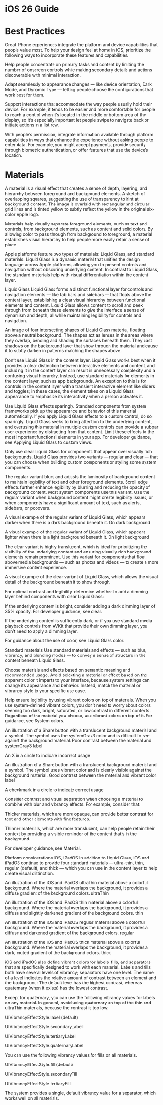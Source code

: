 # iOS 26 Guide

# Best Practices
Great iPhone experiences integrate the platform and device capabilities that people value most. To help your design feel at home in iOS, prioritize the following ways to incorporate these features and capabilities.

Help people concentrate on primary tasks and content by limiting the number of onscreen controls while making secondary details and actions discoverable with minimal interaction.

Adapt seamlessly to appearance changes — like device orientation, Dark Mode, and Dynamic Type — letting people choose the configurations that work best for them.

Support interactions that accommodate the way people usually hold their device. For example, it tends to be easier and more comfortable for people to reach a control when it’s located in the middle or bottom area of the display, so it’s especially important let people swipe to navigate back or initiate actions in a list row.

With people’s permission, integrate information available through platform capabilities in ways that enhance the experience without asking people to enter data. For example, you might accept payments, provide security through biometric authentication, or offer features that use the device’s location.

# Materials
A material is a visual effect that creates a sense of depth, layering, and hierarchy between foreground and background elements.
A sketch of overlapping squares, suggesting the use of transparency to hint at background content. The image is overlaid with rectangular and circular grid lines and is tinted yellow to subtly reflect the yellow in the original six-color Apple logo.

Materials help visually separate foreground elements, such as text and controls, from background elements, such as content and solid colors. By allowing color to pass through from background to foreground, a material establishes visual hierarchy to help people more easily retain a sense of place.

Apple platforms feature two types of materials: Liquid Glass, and standard materials. Liquid Glass is a dynamic material that unifies the design language across Apple platforms, allowing you to present controls and navigation without obscuring underlying content. In contrast to Liquid Glass, the standard materials help with visual differentiation within the content layer.

Liquid Glass
Liquid Glass forms a distinct functional layer for controls and navigation elements — like tab bars and sidebars — that floats above the content layer, establishing a clear visual hierarchy between functional elements and content. Liquid Glass allows content to scroll and peek through from beneath these elements to give the interface a sense of dynamism and depth, all while maintaining legibility for controls and navigation.

An image of four intersecting shapes of Liquid Glass material, floating above a neutral background. The shapes act as lenses in the areas where they overlap, bending and shading the surfaces beneath them. They cast shadows on the background layer that show through the material and cause it to subtly darken in patterns matching the shapes above.

Don’t use Liquid Glass in the content layer. Liquid Glass works best when it provides a clear distinction between interactive elements and content, and including it in the content layer can result in unnecessary complexity and a confusing visual hierarchy. Instead, use standard materials for elements in the content layer, such as app backgrounds. An exception to this is for controls in the content layer with a transient interactive element like sliders and toggles; in these cases, the element takes on a Liquid Glass appearance to emphasize its interactivity when a person activates it.

Use Liquid Glass effects sparingly. Standard components from system frameworks pick up the appearance and behavior of this material automatically. If you apply Liquid Glass effects to a custom control, do so sparingly. Liquid Glass seeks to bring attention to the underlying content, and overusing this material in multiple custom controls can provide a subpar user experience by distracting from that content. Limit these effects to the most important functional elements in your app. For developer guidance, see Applying Liquid Glass to custom views.

Only use clear Liquid Glass for components that appear over visually rich backgrounds. Liquid Glass provides two variants — regular and clear — that you can choose when building custom components or styling some system components.

The regular variant blurs and adjusts the luminosity of background content to maintain legibility of text and other foreground elements. Scroll edge effects further enhance legibility by blurring and reducing the opacity of background content. Most system components use this variant. Use the regular variant when background content might create legibility issues, or when components have a significant amount of text, such as alerts, sidebars, or popovers.

A visual example of the regular variant of Liquid Glass, which appears darker when there is a dark background beneath it.
On dark background

A visual example of the regular variant of Liquid Glass, which appears lighter when there is a light background beneath it.
On light background

The clear variant is highly translucent, which is ideal for prioritizing the visibility of the underlying content and ensuring visually rich background elements remain prominent. Use this variant for components that float above media backgrounds — such as photos and videos — to create a more immersive content experience.

A visual example of the clear variant of Liquid Glass, which allows the visual detail of the background beneath it to show through.

For optimal contrast and legibility, determine whether to add a dimming layer behind components with clear Liquid Glass:

If the underlying content is bright, consider adding a dark dimming layer of 35% opacity. For developer guidance, see clear.

If the underlying content is sufficiently dark, or if you use standard media playback controls from AVKit that provide their own dimming layer, you don’t need to apply a dimming layer.

For guidance about the use of color, see Liquid Glass color.

Standard materials
Use standard materials and effects — such as blur, vibrancy, and blending modes — to convey a sense of structure in the content beneath Liquid Glass.

Choose materials and effects based on semantic meaning and recommended usage. Avoid selecting a material or effect based on the apparent color it imparts to your interface, because system settings can change its appearance and behavior. Instead, match the material or vibrancy style to your specific use case.

Help ensure legibility by using vibrant colors on top of materials. When you use system-defined vibrant colors, you don’t need to worry about colors seeming too dark, bright, saturated, or low contrast in different contexts. Regardless of the material you choose, use vibrant colors on top of it. For guidance, see System colors.

An illustration of a Share button with a translucent background material and a symbol. The symbol uses the systemGray3 color and is difficult to see against the background material.
Poor contrast between the material and systemGray3 label

An X in a circle to indicate incorrect usage

An illustration of a Share button with a translucent background material and a symbol. The symbol uses vibrant color and is clearly visible against the background material.
Good contrast between the material and vibrant color label

A checkmark in a circle to indicate correct usage

Consider contrast and visual separation when choosing a material to combine with blur and vibrancy effects. For example, consider that:

Thicker materials, which are more opaque, can provide better contrast for text and other elements with fine features.

Thinner materials, which are more translucent, can help people retain their context by providing a visible reminder of the content that’s in the background.

For developer guidance, see Material.

Platform considerations
iOS, iPadOS
In addition to Liquid Glass, iOS and iPadOS continue to provide four standard materials — ultra-thin, thin, regular (default), and thick — which you can use in the content layer to help create visual distinction.

An illustration of the iOS and iPadOS ultraThin material above a colorful background. Where the material overlaps the background, it provides a diffuse gradient of the background colors.
ultraThin

An illustration of the iOS and iPadOS thin material above a colorful background. Where the material overlaps the background, it provides a diffuse and slightly darkened gradient of the background colors.
thin

An illustration of the iOS and iPadOS regular material above a colorful background. Where the material overlaps the background, it provides a diffuse and darkened gradient of the background colors.
regular

An illustration of the iOS and iPadOS thick material above a colorful background. Where the material overlaps the background, it provides a dark, muted gradient of the background colors.
thick

iOS and iPadOS also define vibrant colors for labels, fills, and separators that are specifically designed to work with each material. Labels and fills both have several levels of vibrancy; separators have one level. The name of a level indicates the relative amount of contrast between an element and the background: The default level has the highest contrast, whereas quaternary (when it exists) has the lowest contrast.

Except for quaternary, you can use the following vibrancy values for labels on any material. In general, avoid using quaternary on top of the thin and ultraThin materials, because the contrast is too low.

UIVibrancyEffectStyle.label (default)

UIVibrancyEffectStyle.secondaryLabel

UIVibrancyEffectStyle.tertiaryLabel

UIVibrancyEffectStyle.quaternaryLabel

You can use the following vibrancy values for fills on all materials.

UIVibrancyEffectStyle.fill (default)

UIVibrancyEffectStyle.secondaryFill

UIVibrancyEffectStyle.tertiaryFill

The system provides a single, default vibrancy value for a separator, which works well on all materials.
